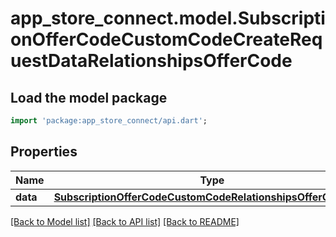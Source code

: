 # app_store_connect.model.SubscriptionOfferCodeCustomCodeCreateRequestDataRelationshipsOfferCode

## Load the model package
```dart
import 'package:app_store_connect/api.dart';
```

## Properties
Name | Type | Description | Notes
------------ | ------------- | ------------- | -------------
**data** | [**SubscriptionOfferCodeCustomCodeRelationshipsOfferCodeData**](SubscriptionOfferCodeCustomCodeRelationshipsOfferCodeData.md) |  | 

[[Back to Model list]](../README.md#documentation-for-models) [[Back to API list]](../README.md#documentation-for-api-endpoints) [[Back to README]](../README.md)



